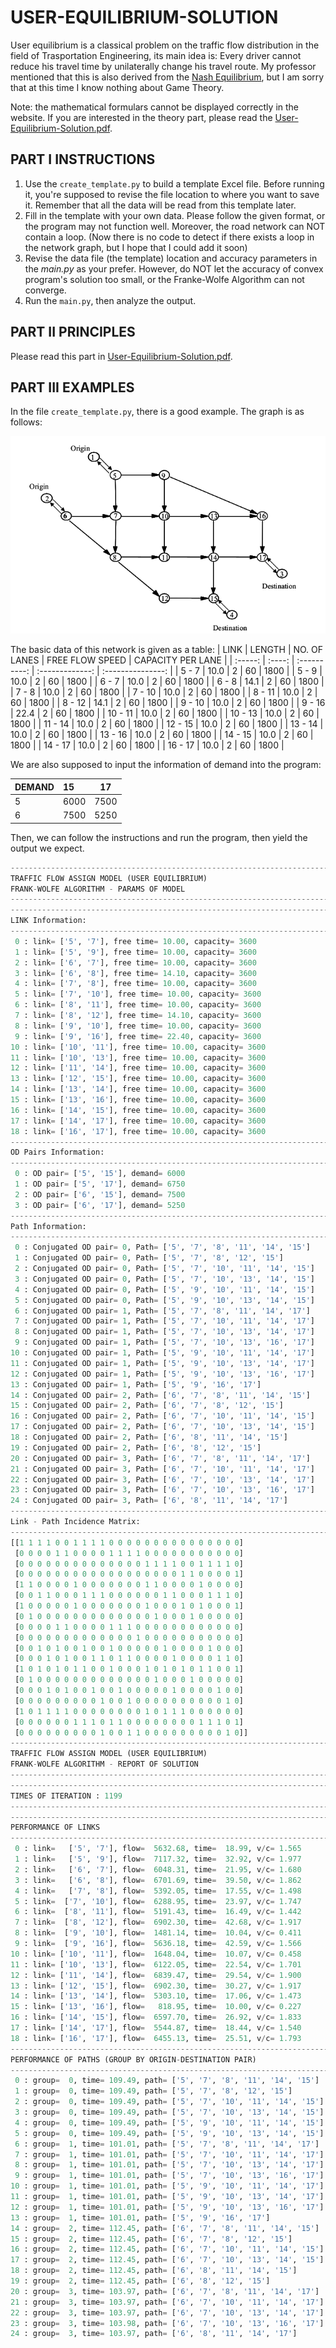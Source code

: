 # USER-EQUILIBRIUM-SOLUTION

User equilibrium is a classical problem on the traffic flow distribution in the field of Trasportation Engineering, its main idea is: Every driver cannot reduce his travel time by unilaterally change his travel route. My professor mentioned that this is also derived from the [Nash Equilibrium](https://en.wikipedia.org/wiki/Nash_equilibrium), but I am sorry that at this time I know nothing about Game Theory.

Note: the mathematical formulars cannot be displayed correctly in the website. If you are interested in the theory part, please read the [User-Equilibrium-Solution.pdf](/README.pdf).

## PART I INSTRUCTIONS

1. Use the `create_template.py` to build a template Excel file. Before running it, you're supposed to revise the file location to where you want to save it. Remember that all the data will be read from this template later.
2. Fill in the template with your own data. Please follow the given format, or the program may not function well.  Moreover, the road network can NOT contain a loop. (Now there is no code to detect if  there exists a loop in the network graph, but I hope that I could add it soon)
3. Revise the data file (the template) location and accuracy parameters in the *main.py* as your prefer. However, do NOT let the accuracy of convex program's solution too small, or the Franke-Wolfe Algorithm can not converge.
4. Run the `main.py`, then analyze the output.

## PART II PRINCIPLES

Please read this part in [User-Equilibrium-Solution.pdf](/README.pdf).

## PART III EXAMPLES

In the file `create_template.py`, there is a good example. The graph is as follows:

![](images_folder/NETWORK.png)

The basic data of this network is given as a table:
|  LINK   | LENGTH | NO. OF LANES | FREE FLOW SPEED | CAPACITY PER LANE |
| :-----: | :----: | :----------: | :-------------: | :---------------: |
|  5 - 7  |  10.0  |      2       |       60        |       1800        |
|  5 - 9  |  10.0  |      2       |       60        |       1800        |
|  6 - 7  |  10.0  |      2       |       60        |       1800        |
|  6 - 8  |  14.1  |      2       |       60        |       1800        |
|  7 - 8  |  10.0  |      2       |       60        |       1800        |
| 7 - 10  |  10.0  |      2       |       60        |       1800        |
| 8 - 11  |  10.0  |      2       |       60        |       1800        |
| 8 - 12  |  14.1  |      2       |       60        |       1800        |
| 9 - 10  |  10.0  |      2       |       60        |       1800        |
| 9 - 16  |  22.4  |      2       |       60        |       1800        |
| 10 - 11 |  10.0  |      2       |       60        |       1800        |
| 10 - 13 |  10.0  |      2       |       60        |       1800        |
| 11 - 14 |  10.0  |      2       |       60        |       1800        |
| 12 - 15 |  10.0  |      2       |       60        |       1800        |
| 13 - 14 |  10.0  |      2       |       60        |       1800        |
| 13 - 16 |  10.0  |      2       |       60        |       1800        |
| 14 - 15 |  10.0  |      2       |       60        |       1800        |
| 14 - 17 |  10.0  |      2       |       60        |       1800        |
| 16 - 17 |  10.0  |      2       |       60        |       1800        |

We are also supposed to input the information of demand into the program:

| DEMAND | 15   |  17  |
| ------ | :--- | :--: |
| 5      | 6000 | 7500 |
| 6      | 7500 | 5250 |

Then, we can follow the instructions and run the program, then yield the output we expect.

```python
--------------------------------------------------------------------------------
TRAFFIC FLOW ASSIGN MODEL (USER EQUILIBRIUM)
FRANK-WOLFE ALGORITHM - PARAMS OF MODEL
--------------------------------------------------------------------------------
--------------------------------------------------------------------------------
LINK Information:
--------------------------------------------------------------------------------
 0 : link= ['5', '7'], free time= 10.00, capacity= 3600
 1 : link= ['5', '9'], free time= 10.00, capacity= 3600
 2 : link= ['6', '7'], free time= 10.00, capacity= 3600
 3 : link= ['6', '8'], free time= 14.10, capacity= 3600
 4 : link= ['7', '8'], free time= 10.00, capacity= 3600
 5 : link= ['7', '10'], free time= 10.00, capacity= 3600
 6 : link= ['8', '11'], free time= 10.00, capacity= 3600
 7 : link= ['8', '12'], free time= 14.10, capacity= 3600
 8 : link= ['9', '10'], free time= 10.00, capacity= 3600
 9 : link= ['9', '16'], free time= 22.40, capacity= 3600
10 : link= ['10', '11'], free time= 10.00, capacity= 3600
11 : link= ['10', '13'], free time= 10.00, capacity= 3600
12 : link= ['11', '14'], free time= 10.00, capacity= 3600
13 : link= ['12', '15'], free time= 10.00, capacity= 3600
14 : link= ['13', '14'], free time= 10.00, capacity= 3600
15 : link= ['13', '16'], free time= 10.00, capacity= 3600
16 : link= ['14', '15'], free time= 10.00, capacity= 3600
17 : link= ['14', '17'], free time= 10.00, capacity= 3600
18 : link= ['16', '17'], free time= 10.00, capacity= 3600
--------------------------------------------------------------------------------
OD Pairs Information:
--------------------------------------------------------------------------------
 0 : OD pair= ['5', '15'], demand= 6000
 1 : OD pair= ['5', '17'], demand= 6750
 2 : OD pair= ['6', '15'], demand= 7500
 3 : OD pair= ['6', '17'], demand= 5250
--------------------------------------------------------------------------------
Path Information:
--------------------------------------------------------------------------------
 0 : Conjugated OD pair= 0, Path= ['5', '7', '8', '11', '14', '15']
 1 : Conjugated OD pair= 0, Path= ['5', '7', '8', '12', '15']
 2 : Conjugated OD pair= 0, Path= ['5', '7', '10', '11', '14', '15']
 3 : Conjugated OD pair= 0, Path= ['5', '7', '10', '13', '14', '15']
 4 : Conjugated OD pair= 0, Path= ['5', '9', '10', '11', '14', '15']
 5 : Conjugated OD pair= 0, Path= ['5', '9', '10', '13', '14', '15']
 6 : Conjugated OD pair= 1, Path= ['5', '7', '8', '11', '14', '17']
 7 : Conjugated OD pair= 1, Path= ['5', '7', '10', '11', '14', '17']
 8 : Conjugated OD pair= 1, Path= ['5', '7', '10', '13', '14', '17']
 9 : Conjugated OD pair= 1, Path= ['5', '7', '10', '13', '16', '17']
10 : Conjugated OD pair= 1, Path= ['5', '9', '10', '11', '14', '17']
11 : Conjugated OD pair= 1, Path= ['5', '9', '10', '13', '14', '17']
12 : Conjugated OD pair= 1, Path= ['5', '9', '10', '13', '16', '17']
13 : Conjugated OD pair= 1, Path= ['5', '9', '16', '17']
14 : Conjugated OD pair= 2, Path= ['6', '7', '8', '11', '14', '15']
15 : Conjugated OD pair= 2, Path= ['6', '7', '8', '12', '15']
16 : Conjugated OD pair= 2, Path= ['6', '7', '10', '11', '14', '15']
17 : Conjugated OD pair= 2, Path= ['6', '7', '10', '13', '14', '15']
18 : Conjugated OD pair= 2, Path= ['6', '8', '11', '14', '15']
19 : Conjugated OD pair= 2, Path= ['6', '8', '12', '15']
20 : Conjugated OD pair= 3, Path= ['6', '7', '8', '11', '14', '17']
21 : Conjugated OD pair= 3, Path= ['6', '7', '10', '11', '14', '17']
22 : Conjugated OD pair= 3, Path= ['6', '7', '10', '13', '14', '17']
23 : Conjugated OD pair= 3, Path= ['6', '7', '10', '13', '16', '17']
24 : Conjugated OD pair= 3, Path= ['6', '8', '11', '14', '17']
--------------------------------------------------------------------------------
Link - Path Incidence Matrix:
--------------------------------------------------------------------------------
[[1 1 1 1 0 0 1 1 1 1 0 0 0 0 0 0 0 0 0 0 0 0 0 0 0]
 [0 0 0 0 1 1 0 0 0 0 1 1 1 1 0 0 0 0 0 0 0 0 0 0 0]
 [0 0 0 0 0 0 0 0 0 0 0 0 0 0 1 1 1 1 0 0 1 1 1 1 0]
 [0 0 0 0 0 0 0 0 0 0 0 0 0 0 0 0 0 0 1 1 0 0 0 0 1]
 [1 1 0 0 0 0 1 0 0 0 0 0 0 0 1 1 0 0 0 0 1 0 0 0 0]
 [0 0 1 1 0 0 0 1 1 1 0 0 0 0 0 0 1 1 0 0 0 1 1 1 0]
 [1 0 0 0 0 0 1 0 0 0 0 0 0 0 1 0 0 0 1 0 1 0 0 0 1]
 [0 1 0 0 0 0 0 0 0 0 0 0 0 0 0 1 0 0 0 1 0 0 0 0 0]
 [0 0 0 0 1 1 0 0 0 0 1 1 1 0 0 0 0 0 0 0 0 0 0 0 0]
 [0 0 0 0 0 0 0 0 0 0 0 0 0 1 0 0 0 0 0 0 0 0 0 0 0]
 [0 0 1 0 1 0 0 1 0 0 1 0 0 0 0 0 1 0 0 0 0 1 0 0 0]
 [0 0 0 1 0 1 0 0 1 1 0 1 1 0 0 0 0 1 0 0 0 0 1 1 0]
 [1 0 1 0 1 0 1 1 0 0 1 0 0 0 1 0 1 0 1 0 1 1 0 0 1]
 [0 1 0 0 0 0 0 0 0 0 0 0 0 0 0 1 0 0 0 1 0 0 0 0 0]
 [0 0 0 1 0 1 0 0 1 0 0 1 0 0 0 0 0 1 0 0 0 0 1 0 0]
 [0 0 0 0 0 0 0 0 0 1 0 0 1 0 0 0 0 0 0 0 0 0 0 1 0]
 [1 0 1 1 1 1 0 0 0 0 0 0 0 0 1 0 1 1 1 0 0 0 0 0 0]
 [0 0 0 0 0 0 1 1 1 0 1 1 0 0 0 0 0 0 0 0 1 1 1 0 1]
 [0 0 0 0 0 0 0 0 0 1 0 0 1 1 0 0 0 0 0 0 0 0 0 1 0]]
--------------------------------------------------------------------------------
TRAFFIC FLOW ASSIGN MODEL (USER EQUILIBRIUM)
FRANK-WOLFE ALGORITHM - REPORT OF SOLUTION
--------------------------------------------------------------------------------
--------------------------------------------------------------------------------
TIMES OF ITERATION : 1199
--------------------------------------------------------------------------------
--------------------------------------------------------------------------------
PERFORMANCE OF LINKS
--------------------------------------------------------------------------------
 0 : link=   ['5', '7'], flow=  5632.68, time=  18.99, v/c= 1.565
 1 : link=   ['5', '9'], flow=  7117.32, time=  32.92, v/c= 1.977
 2 : link=   ['6', '7'], flow=  6048.31, time=  21.95, v/c= 1.680
 3 : link=   ['6', '8'], flow=  6701.69, time=  39.50, v/c= 1.862
 4 : link=   ['7', '8'], flow=  5392.05, time=  17.55, v/c= 1.498
 5 : link=  ['7', '10'], flow=  6288.95, time=  23.97, v/c= 1.747
 6 : link=  ['8', '11'], flow=  5191.43, time=  16.49, v/c= 1.442
 7 : link=  ['8', '12'], flow=  6902.30, time=  42.68, v/c= 1.917
 8 : link=  ['9', '10'], flow=  1481.14, time=  10.04, v/c= 0.411
 9 : link=  ['9', '16'], flow=  5636.18, time=  42.59, v/c= 1.566
10 : link= ['10', '11'], flow=  1648.04, time=  10.07, v/c= 0.458
11 : link= ['10', '13'], flow=  6122.05, time=  22.54, v/c= 1.701
12 : link= ['11', '14'], flow=  6839.47, time=  29.54, v/c= 1.900
13 : link= ['12', '15'], flow=  6902.30, time=  30.27, v/c= 1.917
14 : link= ['13', '14'], flow=  5303.10, time=  17.06, v/c= 1.473
15 : link= ['13', '16'], flow=   818.95, time=  10.00, v/c= 0.227
16 : link= ['14', '15'], flow=  6597.70, time=  26.92, v/c= 1.833
17 : link= ['14', '17'], flow=  5544.87, time=  18.44, v/c= 1.540
18 : link= ['16', '17'], flow=  6455.13, time=  25.51, v/c= 1.793
--------------------------------------------------------------------------------
PERFORMANCE OF PATHS (GROUP BY ORIGIN-DESTINATION PAIR)
--------------------------------------------------------------------------------
 0 : group=  0, time= 109.49, path= ['5', '7', '8', '11', '14', '15']
 1 : group=  0, time= 109.49, path= ['5', '7', '8', '12', '15']
 2 : group=  0, time= 109.49, path= ['5', '7', '10', '11', '14', '15']
 3 : group=  0, time= 109.49, path= ['5', '7', '10', '13', '14', '15']
 4 : group=  0, time= 109.49, path= ['5', '9', '10', '11', '14', '15']
 5 : group=  0, time= 109.49, path= ['5', '9', '10', '13', '14', '15']
 6 : group=  1, time= 101.01, path= ['5', '7', '8', '11', '14', '17']
 7 : group=  1, time= 101.01, path= ['5', '7', '10', '11', '14', '17']
 8 : group=  1, time= 101.01, path= ['5', '7', '10', '13', '14', '17']
 9 : group=  1, time= 101.01, path= ['5', '7', '10', '13', '16', '17']
10 : group=  1, time= 101.01, path= ['5', '9', '10', '11', '14', '17']
11 : group=  1, time= 101.01, path= ['5', '9', '10', '13', '14', '17']
12 : group=  1, time= 101.01, path= ['5', '9', '10', '13', '16', '17']
13 : group=  1, time= 101.01, path= ['5', '9', '16', '17']
14 : group=  2, time= 112.45, path= ['6', '7', '8', '11', '14', '15']
15 : group=  2, time= 112.45, path= ['6', '7', '8', '12', '15']
16 : group=  2, time= 112.45, path= ['6', '7', '10', '11', '14', '15']
17 : group=  2, time= 112.45, path= ['6', '7', '10', '13', '14', '15']
18 : group=  2, time= 112.45, path= ['6', '8', '11', '14', '15']
19 : group=  2, time= 112.45, path= ['6', '8', '12', '15']
20 : group=  3, time= 103.97, path= ['6', '7', '8', '11', '14', '17']
21 : group=  3, time= 103.97, path= ['6', '7', '10', '11', '14', '17']
22 : group=  3, time= 103.97, path= ['6', '7', '10', '13', '14', '17']
23 : group=  3, time= 103.98, path= ['6', '7', '10', '13', '16', '17']
24 : group=  3, time= 103.97, path= ['6', '8', '11', '14', '17']
```

